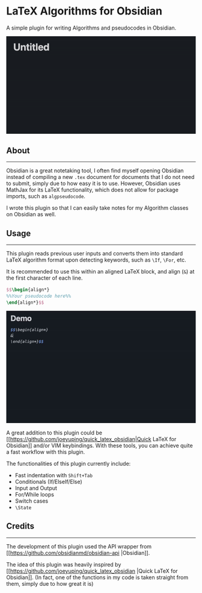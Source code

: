 # LaTeX Algorithms for Obsidian 

A simple plugin for writing Algorithms and pseudocodes in Obsidian. 

![short_demo](media/short_demo.gif)

## About
---
Obsidian is a great notetaking tool, I often find myself opening Obsidian instead of compiling a new `.tex` document for documents that I do not need to submit, simply due to how easy it is to use. However, Obsidian uses MathJax for its LaTeX functionality, which does not allow for package imports, such as `algpseudocode`.

I wrote this plugin so that I can easily take notes for my Algorithm classes on Obsidian as well.

## Usage 
---
This plugin reads previous user inputs and converts them into standard LaTeX algorithm format upon detecting keywords, such as `\If`, `\For`, etc.

It is recommended to use this within an aligned LaTeX block, and align (`&`) at the first character of each line.

```latex
$$\begin{align*}
%%Your pseudocode here%%
\end{align*}$$
```

![long_demo](media/long_demo.gif)

A great addition to this plugin could be [[https://github.com/joeyuping/quick_latex_obsidian|Quick LaTeX for Obsidian]] and/or VIM keybindings. With these tools, you can achieve quite a fast workflow with this plugin.

The functionalities of this plugin currently include:
- Fast indentation with `Shift+Tab`
- Conditionals (If/ElseIf/Else)
- Input and Output
- For/While loops
- Switch cases
- `\State`

## Credits
---
The development of this plugin used the API wrapper from [[https://github.com/obsidianmd/obsidian-api |Obsidian]].

The idea of this plugin was heavily inspired by [[https://github.com/joeyuping/quick_latex_obsidian |Quick LaTeX for Obsidian]]. (In fact, one of the functions in my code is taken straight from them, simply due to how great it is)